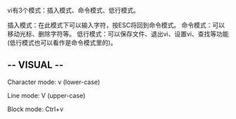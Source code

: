 
vi有3个模式：插入模式、命令模式、低行模式。 

插入模式：在此模式下可以输入字符，按ESC将回到命令模式。 
命令模式：可以移动光标、删除字符等。 
低行模式：可以保存文件、退出vi、设置vi、查找等功能(低行模式也可以看作是命令模式里的)。 




## -- VISUAL --

Character mode: v (lower-case)

Line mode: V (upper-case)

Block mode: Ctrl+v

